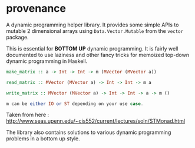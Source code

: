 # provenance

A dynamic programming helper library. It provides some simple APIs to mutable 2 dimensional arrays using `Data.Vector.Mutable` from the `vector` package.

This is essential for **BOTTOM UP** dynamic programming. It is fairly well documented to use laziness and other fancy tricks for memoized top-down dynamic programming in Haskell.

```haskell
make_matrix :: a -> Int -> Int -> m (MVector (MVector a))

read_matrix :: MVector (MVector a) -> Int -> Int -> m a

write_matrix :: MVector (MVector a) -> Int -> Int -> a -> m ()

m can be either IO or ST depending on your use case.
```

Taken from here : http://www.seas.upenn.edu/~cis552/current/lectures/soln/STMonad.html

The library also contains solutions to various dynamic programming problems in a bottom up style.
